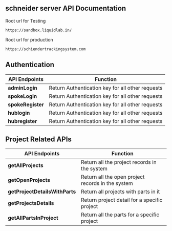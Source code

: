 ## schneider server API Documentation

Root url for Testing 
```
https://sandbox.liquidlab.in/
```

Root url for production 
```
https://schiendertrackingsystem.com
```
## Authentication

| **API Endpoints**  | **Function**                                      |
|--------------------|---------------------------------------------------|
| **adminLogin**     | Return Authentication key for all other requests  |
| **spokeLogin**     | Return Authentication key for all other requests  |
| **spokeRegister**  | Return Authentication key for all other requests  |
| **hublogin**       | Return Authentication key for all other requests  |
| **hubregister**    | Return Authentication key for all other requests  |


## Project Related APIs

| **API Endpoints**               | **Function**                                      |
|---------------------------------|---------------------------------------------------|
| **getAllProjects**              | Return all the project records in the system      |
| **getOpenProjects**             | Return all the open project records in the system |
| **getProjectDetailsWithParts**  | Return all projects with parts in it              |
| **getProjectsDetails**          | Return project detail for a specific project      |
| **getAllPartsInProject**        | Return all the parts for a specific project       |